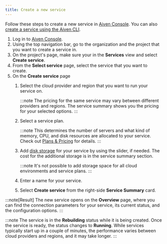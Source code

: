 ```yaml
---
title: Create a new service
---
```


Follow these steps to create a new service in [Aiven
Console](https://console.aiven.io/). You can also
[create a service using the Aiven CLI](/docs/tools/cli/service-cli#avn-cli-service-create).

1.  Log in to [Aiven Console](https://console.aiven.io/).
2.  Using the top navigation bar, go to the organization and the project
    that you want to create a service in.
3.  On the project's page, make sure your in the **Services** view and
    select **Create service**.
4.  From the **Select service** page, select the service that you want
    to create.
5.  On the **Create service** page
    1.  Select the cloud provider and region that you want to run your
        service on.

        :::note
        The pricing for the same service may vary between different
        providers and regions. The service summary shows you the pricing
        for your selected options.
        :::

    2.  Select a service plan.

        :::note
        This determines the number of servers and what kind of memory,
        CPU, and disk resources are allocated to your service. Check out
        [Plans & Pricing](https://aiven.io/pricing?product=pg) for
        details.
        :::

    3.  Add
        [disk storage](/docs/platform/concepts/dynamic-disk-sizing) for your service by using the slider, if needed. The
        cost for the additional storage is in the service summary
        section.

        :::note
        It's not possible to add storage space for all cloud
        environments and service plans.
        :::

    4.  Enter a name for your service.

    5.  Select **Create service** from the right-side **Service
        Summary** card.

:::note[Result]
The new service opens on the **Overview** page, where you can find the
connection parameters for your service, its current status, and the
configuration options.
:::

:::note
The service is in the **Rebuilding** status while it is being created.
Once the service is ready, the status changes to **Running**. While
services typically start up in a couple of minutes, the performance
varies between cloud providers and regions, and it may take longer.
:::
